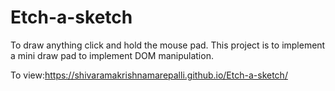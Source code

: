 # Etch-a-sketch
To draw anything click and hold the mouse pad.
This project is to implement a mini draw pad to implement DOM manipulation.

To view:https://shivaramakrishnamarepalli.github.io/Etch-a-sketch/
